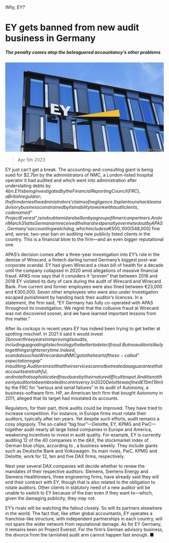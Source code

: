 ###### Why, EY?

# EY gets banned from new audit business in Germany 

##### The penalty comes atop the beleaguered accountancy’s other problems 

![image](images/20230408_WBP002.jpg) 

> Apr 5th 2023 

EY just can’t get a break. The accounting-and-consulting giant is being sued for $2.7bn by the administrators of NMC, a London-listed hospital operator it had audited and which went into administration after understating debts by $4bn. EY is being investigated by the Financial Reporting Council (FRC), a British regulator; the firm denies the administrators’ claims of negligence. Its plan to unshackle an advisory business constrained by its inability to work with audit clients, codenamed “Project Everest”, is in doubt amid a rebellion by a group of American partners. And on March 31st its German arm received the harshest penalty ever meted out by APAS, Germany’s accounting watchdog, which includes a €500,000 ($548,000) fine and, worse, two-year ban on auditing new publicly listed clients in the country. This is a financial blow to the firm—and an even bigger reputational one.

APAS’s decision comes after a three-year investigation into EY’s role in the demise of Wirecard, a fintech darling turned Germany’s biggest post-war corporate scandal. EY had given Wirecard a clean bill of health for a decade until the company collapsed in 2020 amid allegations of massive financial fraud. APAS now says that it considers it “proven” that between 2016 and 2018 EY violated its duty of care during the audit of Wirecard and Wirecard Bank. Five current and former employees were also fined between €23,000 and €300,000. Seven other employees who were also under investigation escaped punishment by handing back their auditor’s licences. In a statement, the firm said, “EY Germany has fully co-operated with APAS throughout its investigation. We regret that the collusive fraud at Wirecard was not discovered sooner, and we have learned important lessons from this matter.”

After its cockups in recent years EY has indeed been trying to get better at spotting mischief. In 2021 it said it would invest $2bn over three years in improving its audits, including upgrading its technology the better to detect fraud. But no auditor is likely to get things right every time. Indeed, scandals such as Wirecard and NMC go to the heart of the so-called “expectations gap” in auditing. Auditors insist that their services cannot be treated as a guarantee that accounts are truthful, and note that sophisticated frauds are by their nature difficult to spot. And it is not the only auditor to be embroiled in controversy. In 2020 Deloitte was fined £15m ($19m) by the FRC for “serious and serial failures” in its audit of Autonomy, a business-software firm. HP, an American tech firm that bought Autonomy in 2011, alleged that its target had misstated its accounts.

Regulators, for their part, think audits could be improved. They have tried to increase competition. For instance, in Europe firms must rotate their auditors, typically after ten years. Yet despite such efforts, audit remains a cosy oligopoly. The so-called “big four”—Deloitte, EY, KPMG and PwC—together audit nearly all large listed companies in Europe and America, weakening incentives to invest in audit quality. For example, EY is currently auditing 12 of the 40 companies in the dAX, the stockmarket index of German blue chips, according to , a business weekly. They include giants such as Deutsche Bank and Volkswagen. Its main rivals, PwC, KPMG and Deloitte, work for 12, ten and five DAX firms, respectively. 

Next year several DAX companies will decide whether to renew the mandates of their respective auditors. Siemens, Siemens Energy and Siemens Healthineers, three engineering firms, have already said they will end their contract with EY, though that is also related to the obligation to rotate auditors. Other clients in statutory need of a new auditor will be unable to switch to EY because of the ban even if they want to—which, given the damaging publicity, they may not. 

EY’s rivals will be watching the fallout closely. So will its partners elsewhere in the world. The fact that, like other global accountants, EY operates a franchise-like structure, with independent partnerships in each country, will not spare the wider network from reputational damage. As for EY Germany, it remains keen on Project Everest. For the firm’s German advisory business, the divorce from the tarnished audit arm cannot happen fast enough. ■


